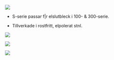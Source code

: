 ![](_page_0_Picture_6.jpeg)

- S-serie passar f|r elslutbleck i 100- & 300-serie.

- Tillverkade i rostfritt, elpolerat stnl.

![](_page_0_Figure_3.jpeg)

![](_page_0_Figure_1.jpeg)

![](_page_0_Figure_2.jpeg)